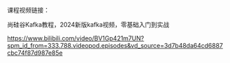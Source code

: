 课程视频链接：

尚硅谷Kafka教程，2024新版kafka视频，零基础入门到实战

https://www.bilibili.com/video/BV1Gp421m7UN?spm_id_from=333.788.videopod.episodes&vd_source=3d7b48da64cd6887cbc74f87d987e85e